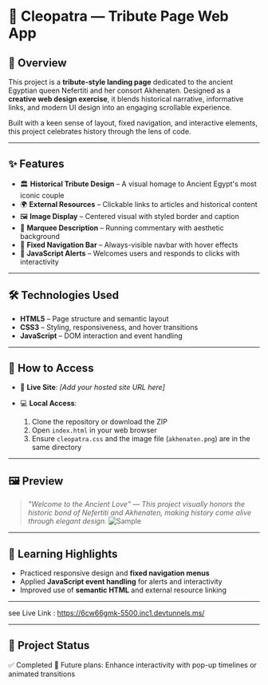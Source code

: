 
# 👑 Cleopatra — Tribute Page Web App

## 📜 Overview

This project is a **tribute-style landing page** dedicated to the ancient Egyptian queen Nefertiti and her consort Akhenaten. Designed as a **creative web design exercise**, it blends historical narrative, informative links, and modern UI design into an engaging scrollable experience.

Built with a keen sense of layout, fixed navigation, and interactive elements, this project celebrates history through the lens of code.

---

## ✨ Features

* 🏛️ **Historical Tribute Design** – A visual homage to Ancient Egypt's most iconic couple
* 🌍 **External Resources** – Clickable links to articles and historical content
* 🖼️ **Image Display** – Centered visual with styled border and caption
* 📢 **Marquee Description** – Running commentary with aesthetic background
* 🧭 **Fixed Navigation Bar** – Always-visible navbar with hover effects
* 💬 **JavaScript Alerts** – Welcomes users and responds to clicks with interactivity

---

## 🛠️ Technologies Used

* **HTML5** – Page structure and semantic layout
* **CSS3** – Styling, responsiveness, and hover transitions
* **JavaScript** – DOM interaction and event handling

---

## 🚀 How to Access

* 🔗 **Live Site**: *\[Add your hosted site URL here]*
* 💻 **Local Access**:

  1. Clone the repository or download the ZIP
  2. Open `index.html` in your web browser
  3. Ensure `cleopatra.css` and the image file (`akhenaten.png`) are in the same directory

---

## 🖼️ Preview

> *"Welcome to the Ancient Love" — This project visually honors the historic bond of Nefertiti and Akhenaten, making history come alive through elegant design.*
> ![Sample](https://upload.wikimedia.org/wikipedia/commons/thumb/1/1f/Nefertiti_3.jpg/330px-Nefertiti_3.jpg)

---

## 🧠 Learning Highlights

* Practiced responsive design and **fixed navigation menus**
* Applied **JavaScript event handling** for alerts and interactivity
* Improved use of **semantic HTML** and external resource linking

---

see Live Link : https://6cw66gmk-5500.inc1.devtunnels.ms/ 

---------

## 📌 Project Status

✅ Completed
🎯 Future plans: Enhance interactivity with pop-up timelines or animated transitions

